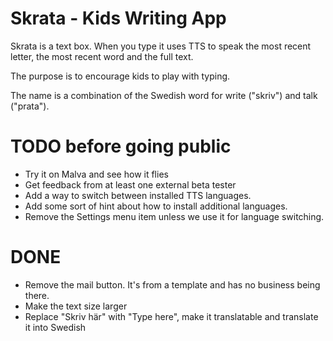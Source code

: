 # Skrata - Kids Writing App

Skrata is a text box. When you type it uses TTS to speak the most recent letter, the most recent
word and the full text.

The purpose is to encourage kids to play with typing.

The name is a combination of the Swedish word for write ("skriv") and talk ("prata").

# TODO before going public
* Try it on Malva and see how it flies
* Get feedback from at least one external beta tester
* Add a way to switch between installed TTS languages.
* Add some sort of hint about how to install additional languages.
* Remove the Settings menu item unless we use it for language switching.

# DONE
* Remove the mail button. It's from a template and has no business being there.
* Make the text size larger
* Replace "Skriv här" with "Type here", make it translatable and translate it into Swedish
